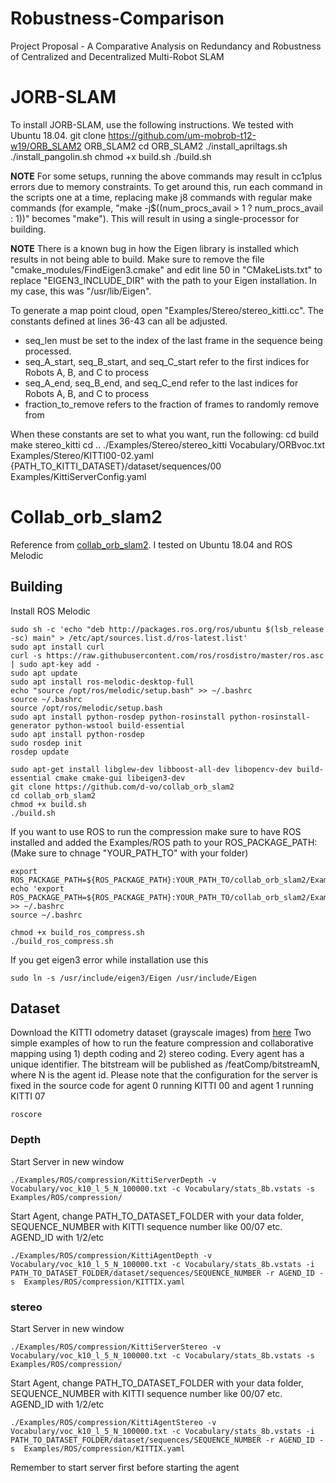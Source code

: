 # Robustness-Comparison
Project Proposal - A Comparative Analysis on Redundancy and Robustness of Centralized and Decentralized Multi-Robot SLAM

# JORB-SLAM

To install JORB-SLAM, use the following instructions. We tested with Ubuntu 18.04.
git clone https://github.com/um-mobrob-t12-w19/ORB_SLAM2 ORB_SLAM2
cd ORB_SLAM2
./install_apriltags.sh
./install_pangolin.sh
chmod +x build.sh
./build.sh

**NOTE** For some setups, running the above commands may result in cc1plus errors due to memory constraints. To get around this, run each command in the scripts one at a time, replacing make j8 commands with regular make commands (for example, "make -j$((num_procs_avail > 1 ? num_procs_avail : 1))" becomes "make"). This will result in using a single-processor for building.

**NOTE** There is a known bug in how the Eigen library is installed which results in not being able to build. Make sure to remove the file "cmake_modules/FindEigen3.cmake" and edit line 50 in "CMakeLists.txt" to replace "EIGEN3_INCLUDE_DIR" with the path to your Eigen installation. In my case, this was "/usr/lib/Eigen".

To generate a map point cloud, open "Examples/Stereo/stereo_kitti.cc". The constants defined at lines 36-43 can all be adjusted. 
- seq_len must be set to the index of the last frame in the sequence being processed.
- seq_A_start, seq_B_start, and seq_C_start refer to the first indices for Robots A, B, and C to process
- seq_A_end, seq_B_end, and seq_C_end refer to the last indices for Robots A, B, and C to process
- fraction_to_remove refers to the fraction of frames to randomly remove from

When these constants are set to what you want, run the following:
cd build
make stereo_kitti
cd ..
./Examples/Stereo/stereo_kitti Vocabulary/ORBvoc.txt Examples/Stereo/KITTI00-02.yaml {PATH_TO_KITTI_DATASET}/dataset/sequences/00 Examples/KittiServerConfig.yaml
 
# Collab_orb_slam2

Reference from [collab_orb_slam2](https://github.com/d-vo/collab_orb_slam2). I tested on Ubuntu 18.04 and ROS Melodic

## Building
Install ROS Melodic
```
sudo sh -c 'echo "deb http://packages.ros.org/ros/ubuntu $(lsb_release -sc) main" > /etc/apt/sources.list.d/ros-latest.list'
sudo apt install curl
curl -s https://raw.githubusercontent.com/ros/rosdistro/master/ros.asc | sudo apt-key add -
sudo apt update
sudo apt install ros-melodic-desktop-full
echo "source /opt/ros/melodic/setup.bash" >> ~/.bashrc
source ~/.bashrc
source /opt/ros/melodic/setup.bash
sudo apt install python-rosdep python-rosinstall python-rosinstall-generator python-wstool build-essential
sudo apt install python-rosdep
sudo rosdep init
rosdep update
```
```
sudo apt-get install libglew-dev libboost-all-dev libopencv-dev build-essential cmake cmake-gui libeigen3-dev
git clone https://github.com/d-vo/collab_orb_slam2
cd collab_orb_slam2
chmod +x build.sh
./build.sh
```


If you want to use ROS to run the compression make sure to have ROS installed and added the Examples/ROS path to your ROS_PACKAGE_PATH: (Make sure to chnage "YOUR_PATH_TO" with your folder)
```
export ROS_PACKAGE_PATH=${ROS_PACKAGE_PATH}:YOUR_PATH_TO/collab_orb_slam2/Examples/ROS
echo 'export ROS_PACKAGE_PATH=${ROS_PACKAGE_PATH}:YOUR_PATH_TO/collab_orb_slam2/Examples/ROS' >> ~/.bashrc 
source ~/.bashrc

chmod +x build_ros_compress.sh
./build_ros_compress.sh
```
If you get eigen3 error while installation use this 
```
sudo ln -s /usr/include/eigen3/Eigen /usr/include/Eigen
```

## Dataset
Download the KITTI odometry dataset (grayscale images) from [here](http://www.cvlibs.net/datasets/kitti/eval_odometry.php)
Two simple examples of how to run the feature compression and collaborative mapping using 1) depth coding and 2) stereo coding. Every agent has a unique identifier. The bitstream will be published as /featComp/bitstreamN, where N is the agent id. Please note that the configuration for the server is fixed in the source code for agent 0 running KITTI 00 and agent 1 running KITTI 07
```
roscore
```
### Depth
Start Server in new window
```
./Examples/ROS/compression/KittiServerDepth -v Vocabulary/voc_k10_l_5_N_100000.txt -c Vocabulary/stats_8b.vstats -s Examples/ROS/compression/
```
Start Agent, change PATH_TO_DATASET_FOLDER with your data folder, SEQUENCE_NUMBER with KITTI sequence number like 00/07 etc. AGEND_ID with 1/2/etc
```
./Examples/ROS/compression/KittiAgentDepth -v Vocabulary/voc_k10_l_5_N_100000.txt -c Vocabulary/stats_8b.vstats -i PATH_TO_DATASET_FOLDER/dataset/sequences/SEQUENCE_NUMBER -r AGEND_ID -s  Examples/ROS/compression/KITTIX.yaml
```
### stereo
Start Server in new window
```
./Examples/ROS/compression/KittiServerStereo -v Vocabulary/voc_k10_l_5_N_100000.txt -c Vocabulary/stats_8b.vstats -s Examples/ROS/compression/
```
Start Agent, change PATH_TO_DATASET_FOLDER with your data folder, SEQUENCE_NUMBER with KITTI sequence number like 00/07 etc. AGEND_ID with 1/2/etc
```
./Examples/ROS/compression/KittiAgentStereo -v Vocabulary/voc_k10_l_5_N_100000.txt -c Vocabulary/stats_8b.vstats -i PATH_TO_DATASET_FOLDER/dataset/sequences/SEQUENCE_NUMBER -r AGEND_ID -s  Examples/ROS/compression/KITTIX.yaml
```
Remember to start server first before starting the agent


